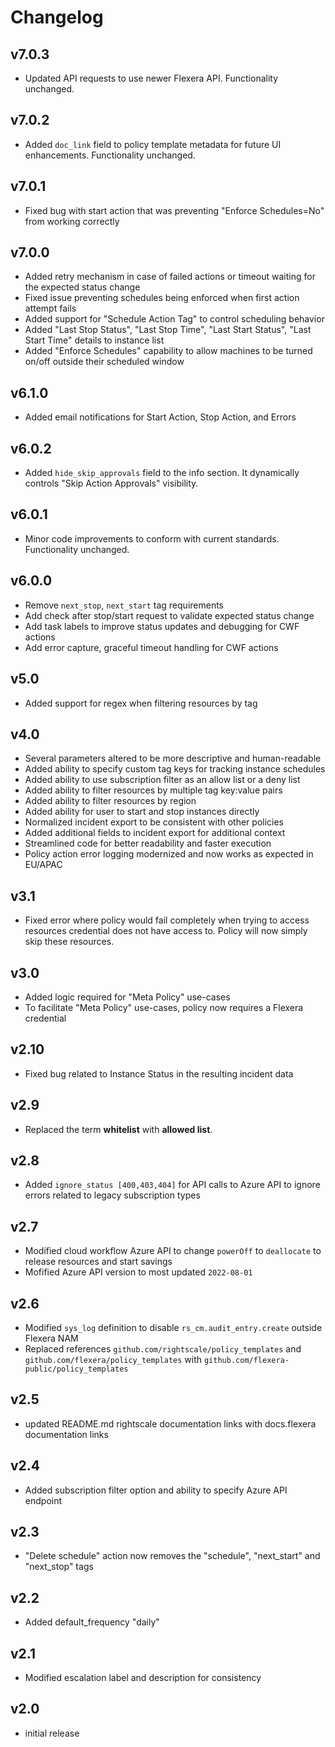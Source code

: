 # Changelog

## v7.0.3

- Updated API requests to use newer Flexera API. Functionality unchanged.

## v7.0.2

- Added `doc_link` field to policy template metadata for future UI enhancements. Functionality unchanged.

## v7.0.1

- Fixed bug with start action that was preventing "Enforce Schedules=No" from working correctly

## v7.0.0

- Added retry mechanism in case of failed actions or timeout waiting for the expected status change
- Fixed issue preventing schedules being enforced when first action attempt fails
- Added support for "Schedule Action Tag" to control scheduling behavior
- Added "Last Stop Status", "Last Stop Time", "Last Start Status", "Last Start Time" details to instance list
- Added "Enforce Schedules" capability to allow machines to be turned on/off outside their scheduled window

## v6.1.0

- Added email notifications for Start Action, Stop Action, and Errors

## v6.0.2

- Added `hide_skip_approvals` field to the info section. It dynamically controls "Skip Action Approvals" visibility.

## v6.0.1

- Minor code improvements to conform with current standards. Functionality unchanged.

## v6.0.0

- Remove `next_stop`, `next_start` tag requirements
- Add check after stop/start request to validate expected status change
- Add task labels to improve status updates and debugging for CWF actions
- Add error capture, graceful timeout handling for CWF actions

## v5.0

- Added support for regex when filtering resources by tag

## v4.0

- Several parameters altered to be more descriptive and human-readable
- Added ability to specify custom tag keys for tracking instance schedules
- Added ability to use subscription filter as an allow list or a deny list
- Added ability to filter resources by multiple tag key:value pairs
- Added ability to filter resources by region
- Added ability for user to start and stop instances directly
- Normalized incident export to be consistent with other policies
- Added additional fields to incident export for additional context
- Streamlined code for better readability and faster execution
- Policy action error logging modernized and now works as expected in EU/APAC

## v3.1

- Fixed error where policy would fail completely when trying to access resources credential does not have access to. Policy will now simply skip these resources.

## v3.0

- Added logic required for "Meta Policy" use-cases
- To facilitate "Meta Policy" use-cases, policy now requires a Flexera credential

## v2.10

- Fixed bug related to Instance Status in the resulting incident data

## v2.9

- Replaced the term **whitelist** with **allowed list**.

## v2.8

- Added `ignore_status [400,403,404]` for API calls to Azure API to ignore errors related to legacy subscription types

## v2.7

- Modified cloud workflow Azure API to change `powerOff` to `deallocate` to release resources and start savings
- Mofified Azure API version to most updated `2022-08-01`

## v2.6

- Modified `sys_log` definition to disable `rs_cm.audit_entry.create` outside Flexera NAM
- Replaced references `github.com/rightscale/policy_templates` and `github.com/flexera/policy_templates` with `github.com/flexera-public/policy_templates`

## v2.5

- updated README.md rightscale documentation links with docs.flexera documentation links

## v2.4

- Added subscription filter option and ability to specify Azure API endpoint

## v2.3

- "Delete schedule" action now removes the "schedule", "next_start" and "next_stop" tags

## v2.2

- Added default_frequency "daily"

## v2.1

- Modified escalation label and description for consistency

## v2.0

- initial release
